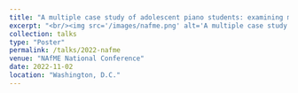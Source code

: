 ```yaml
---
title: "A multiple case study of adolescent piano students: examining motivation through the lens of Interest Development"
excerpt: "<br/><img src='/images/nafme.png' alt='A multiple case study of adolescent piano students: examining motivation through the lens of Interest Development'>"
collection: talks
type: "Poster"
permalink: /talks/2022-nafme
venue: "NAfME National Conference"
date: 2022-11-02
location: "Washington, D.C."
---
```

